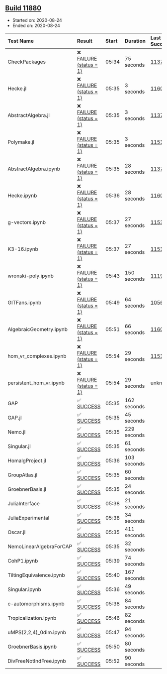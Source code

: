 ## [Build 11880](https://oscarci.mathematik.uni-kl.de/job/oscar/11880/)

* Started on: 2020-08-24
* Ended on: 2020-08-24

| Test Name    | Result | Start | Duration | Last Success | First Failure |
|:-------------|:-------|:------|:---------|:-------------|:--------------|
| CheckPackages | ❌ [FAILURE (status = 1)](https://oscarci.mathematik.uni-kl.de/job/oscar/11880/artifact/logs/build-11880/CheckPackages.log) | 05:34 | 75 seconds | [11376](https://oscarci.mathematik.uni-kl.de/job/oscar/11376/) | [11377](https://oscarci.mathematik.uni-kl.de/job/oscar/11377/) |
| Hecke.jl | ❌ [FAILURE (status = 1)](https://oscarci.mathematik.uni-kl.de/job/oscar/11880/artifact/logs/build-11880/Hecke.jl.log) | 05:35 | 3 seconds | [11602](https://oscarci.mathematik.uni-kl.de/job/oscar/11602/) | [11603](https://oscarci.mathematik.uni-kl.de/job/oscar/11603/) |
| AbstractAlgebra.jl | ❌ [FAILURE (status = 1)](https://oscarci.mathematik.uni-kl.de/job/oscar/11880/artifact/logs/build-11880/AbstractAlgebra.jl.log) | 05:35 | 3 seconds | [11376](https://oscarci.mathematik.uni-kl.de/job/oscar/11376/) | [11377](https://oscarci.mathematik.uni-kl.de/job/oscar/11377/) |
| Polymake.jl | ❌ [FAILURE (status = 1)](https://oscarci.mathematik.uni-kl.de/job/oscar/11880/artifact/logs/build-11880/Polymake.jl.log) | 05:35 | 3 seconds | [11532](https://oscarci.mathematik.uni-kl.de/job/oscar/11532/) | [11533](https://oscarci.mathematik.uni-kl.de/job/oscar/11533/) |
| AbstractAlgebra.ipynb | ❌ [FAILURE (status = 1)](https://oscarci.mathematik.uni-kl.de/job/oscar/11880/artifact/logs/build-11880/AbstractAlgebra.ipynb.log) | 05:35 | 28 seconds | [11376](https://oscarci.mathematik.uni-kl.de/job/oscar/11376/) | [11377](https://oscarci.mathematik.uni-kl.de/job/oscar/11377/) |
| Hecke.ipynb | ❌ [FAILURE (status = 1)](https://oscarci.mathematik.uni-kl.de/job/oscar/11880/artifact/logs/build-11880/Hecke.ipynb.log) | 05:36 | 28 seconds | [11602](https://oscarci.mathematik.uni-kl.de/job/oscar/11602/) | [11603](https://oscarci.mathematik.uni-kl.de/job/oscar/11603/) |
| g-vectors.ipynb | ❌ [FAILURE (status = 1)](https://oscarci.mathematik.uni-kl.de/job/oscar/11880/artifact/logs/build-11880/g-vectors.ipynb.log) | 05:37 | 27 seconds | [11532](https://oscarci.mathematik.uni-kl.de/job/oscar/11532/) | [11533](https://oscarci.mathematik.uni-kl.de/job/oscar/11533/) |
| K3-16.ipynb | ❌ [FAILURE (status = 1)](https://oscarci.mathematik.uni-kl.de/job/oscar/11880/artifact/logs/build-11880/K3-16.ipynb.log) | 05:37 | 27 seconds | [11532](https://oscarci.mathematik.uni-kl.de/job/oscar/11532/) | [11533](https://oscarci.mathematik.uni-kl.de/job/oscar/11533/) |
| wronski-poly.ipynb | ❌ [FAILURE (status = 1)](https://oscarci.mathematik.uni-kl.de/job/oscar/11880/artifact/logs/build-11880/wronski-poly.ipynb.log) | 05:43 | 150 seconds | [11192](https://oscarci.mathematik.uni-kl.de/job/oscar/11192/) | [11193](https://oscarci.mathematik.uni-kl.de/job/oscar/11193/) |
| GITFans.ipynb | ❌ [FAILURE (status = 1)](https://oscarci.mathematik.uni-kl.de/job/oscar/11880/artifact/logs/build-11880/GITFans.ipynb.log) | 05:49 | 64 seconds | [10566](https://oscarci.mathematik.uni-kl.de/job/oscar/10566/) | [10567](https://oscarci.mathematik.uni-kl.de/job/oscar/10567/) |
| AlgebraicGeometry.ipynb | ❌ [FAILURE (status = 1)](https://oscarci.mathematik.uni-kl.de/job/oscar/11880/artifact/logs/build-11880/AlgebraicGeometry.ipynb.log) | 05:51 | 66 seconds | [11602](https://oscarci.mathematik.uni-kl.de/job/oscar/11602/) | [11603](https://oscarci.mathematik.uni-kl.de/job/oscar/11603/) |
| hom_vr_complexes.ipynb | ❌ [FAILURE (status = 1)](https://oscarci.mathematik.uni-kl.de/job/oscar/11880/artifact/logs/build-11880/hom_vr_complexes.ipynb.log) | 05:54 | 29 seconds | [11532](https://oscarci.mathematik.uni-kl.de/job/oscar/11532/) | [11533](https://oscarci.mathematik.uni-kl.de/job/oscar/11533/) |
| persistent_hom_vr.ipynb | ❌ [FAILURE (status = 1)](https://oscarci.mathematik.uni-kl.de/job/oscar/11880/artifact/logs/build-11880/persistent_hom_vr.ipynb.log) | 05:54 | 29 seconds | unknown | unknown |
| GAP | ✅ [SUCCESS](https://oscarci.mathematik.uni-kl.de/job/oscar/11880/artifact/logs/build-11880/GAP.log) | 05:35 | 162 seconds |  |  |
| GAP.jl | ✅ [SUCCESS](https://oscarci.mathematik.uni-kl.de/job/oscar/11880/artifact/logs/build-11880/GAP.jl.log) | 05:35 | 45 seconds |  |  |
| Nemo.jl | ✅ [SUCCESS](https://oscarci.mathematik.uni-kl.de/job/oscar/11880/artifact/logs/build-11880/Nemo.jl.log) | 05:35 | 229 seconds |  |  |
| Singular.jl | ✅ [SUCCESS](https://oscarci.mathematik.uni-kl.de/job/oscar/11880/artifact/logs/build-11880/Singular.jl.log) | 05:35 | 61 seconds |  |  |
| HomalgProject.jl | ✅ [SUCCESS](https://oscarci.mathematik.uni-kl.de/job/oscar/11880/artifact/logs/build-11880/HomalgProject.jl.log) | 05:36 | 103 seconds |  |  |
| GroupAtlas.jl | ✅ [SUCCESS](https://oscarci.mathematik.uni-kl.de/job/oscar/11880/artifact/logs/build-11880/GroupAtlas.jl.log) | 05:35 | 60 seconds |  |  |
| GroebnerBasis.jl | ✅ [SUCCESS](https://oscarci.mathematik.uni-kl.de/job/oscar/11880/artifact/logs/build-11880/GroebnerBasis.jl.log) | 05:35 | 24 seconds |  |  |
| JuliaInterface | ✅ [SUCCESS](https://oscarci.mathematik.uni-kl.de/job/oscar/11880/artifact/logs/build-11880/JuliaInterface.log) | 05:38 | 21 seconds |  |  |
| JuliaExperimental | ✅ [SUCCESS](https://oscarci.mathematik.uni-kl.de/job/oscar/11880/artifact/logs/build-11880/JuliaExperimental.log) | 05:38 | 34 seconds |  |  |
| Oscar.jl | ✅ [SUCCESS](https://oscarci.mathematik.uni-kl.de/job/oscar/11880/artifact/logs/build-11880/Oscar.jl.log) | 05:35 | 411 seconds |  |  |
| NemoLinearAlgebraForCAP | ✅ [SUCCESS](https://oscarci.mathematik.uni-kl.de/job/oscar/11880/artifact/logs/build-11880/NemoLinearAlgebraForCAP.log) | 05:35 | 32 seconds |  |  |
| CohP1.ipynb | ✅ [SUCCESS](https://oscarci.mathematik.uni-kl.de/job/oscar/11880/artifact/logs/build-11880/CohP1.ipynb.log) | 05:39 | 74 seconds |  |  |
| TiltingEquivalence.ipynb | ✅ [SUCCESS](https://oscarci.mathematik.uni-kl.de/job/oscar/11880/artifact/logs/build-11880/TiltingEquivalence.ipynb.log) | 05:40 | 167 seconds |  |  |
| Singular.ipynb | ✅ [SUCCESS](https://oscarci.mathematik.uni-kl.de/job/oscar/11880/artifact/logs/build-11880/Singular.ipynb.log) | 05:36 | 49 seconds |  |  |
| c-automorphisms.ipynb | ✅ [SUCCESS](https://oscarci.mathematik.uni-kl.de/job/oscar/11880/artifact/logs/build-11880/c-automorphisms.ipynb.log) | 05:38 | 84 seconds |  |  |
| Tropicalization.ipynb | ✅ [SUCCESS](https://oscarci.mathematik.uni-kl.de/job/oscar/11880/artifact/logs/build-11880/Tropicalization.ipynb.log) | 05:46 | 82 seconds |  |  |
| uMPS(2,2,4)_0dim.ipynb | ✅ [SUCCESS](https://oscarci.mathematik.uni-kl.de/job/oscar/11880/artifact/logs/build-11880/uMPS-2-2-4-_0dim.ipynb.log) | 05:47 | 94 seconds |  |  |
| GroebnerBasis.ipynb | ✅ [SUCCESS](https://oscarci.mathematik.uni-kl.de/job/oscar/11880/artifact/logs/build-11880/GroebnerBasis.ipynb.log) | 05:50 | 80 seconds |  |  |
| DivFreeNotIndFree.ipynb | ✅ [SUCCESS](https://oscarci.mathematik.uni-kl.de/job/oscar/11880/artifact/logs/build-11880/DivFreeNotIndFree.ipynb.log) | 05:52 | 90 seconds |  |  |
